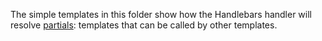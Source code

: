 The simple templates in this folder show how the Handlebars handler will resolve [partials](https://handlebarsjs.com/guide/partials.html): templates that can be called by other templates.
